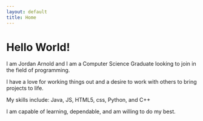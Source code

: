 ```yaml
---
layout: default
title: Home
---
```


# Hello World!

I am Jordan Arnold and I am a Computer Science Graduate looking to join in the field of programming.

I have a love for working things out and a desire to work with others to bring projects to life.

My skills include: Java, JS, HTML5, css, Python, and C++

I am capable of learning, dependable, and am willing to do my best.
